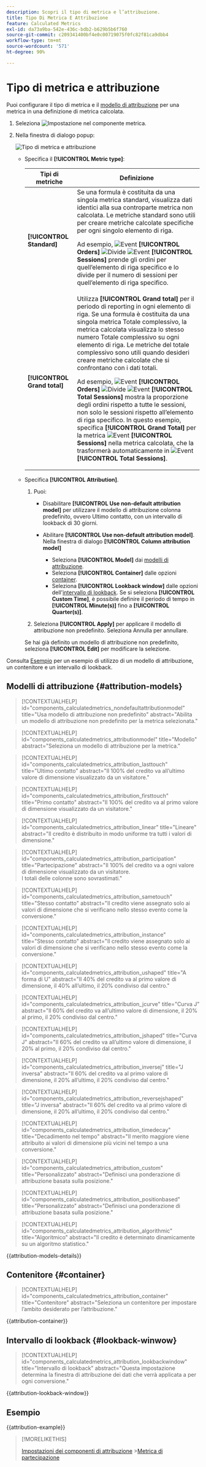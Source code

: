 ```yaml
---
description: Scopri il tipo di metrica e l’attribuzione.
title: Tipo Di Metrica E Attribuzione
feature: Calculated Metrics
exl-id: da73a9ba-542e-436c-bdb2-b629b5b6f760
source-git-commit: c209341400bf4e0c00719075f0fc82f81ca9dbb4
workflow-type: tm+mt
source-wordcount: '571'
ht-degree: 90%

---
```


# Tipo di metrica e attribuzione

Puoi configurare il tipo di metrica e il [modello di attribuzione](#attribution-models) per una metrica in una definizione di metrica calcolata.

1. Seleziona ![Impostazione](/help/assets/icons/Setting.svg) nel componente metrica.
1. Nella finestra di dialogo popup:

   ![Tipo di metrica e attribuzione](assets/cm-type-alloc.png)

   * Specifica il **[!UICONTROL Metric type]**:

     | Tipi di metriche | Definizione |
     |---|---|
     | **[!UICONTROL Standard]** | Se una formula è costituita da una singola metrica standard, visualizza dati identici alla sua controparte metrica non calcolata. Le metriche standard sono utili per creare metriche calcolate specifiche per ogni singolo elemento di riga. <p>Ad esempio, ![Event](/help/assets/icons/Event.svg) **[!UICONTROL Orders]** ![Divide](/help/assets/icons/Divide.svg) ![Event](/help/assets/icons/Event.svg) **[!UICONTROL Sessions]** prende gli ordini per quell’elemento di riga specifico e lo divide per il numero di sessioni per quell’elemento di riga specifico. |
     | **[!UICONTROL Grand total]** | Utilizza **[!UICONTROL Grand total]** per il periodo di reporting in ogni elemento di riga. Se una formula è costituita da una singola metrica Totale complessivo, la metrica calcolata visualizza lo stesso numero Totale complessivo su ogni elemento di riga. Le metriche del totale complessivo sono utili quando desideri creare metriche calcolate che si confrontano con i dati totali. <p>Ad esempio, ![Event](/help/assets/icons/Event.svg) **[!UICONTROL Orders]** ![Divide](/help/assets/icons/Divide.svg) ![Event](/help/assets/icons/Event.svg) **[!UICONTROL Total Sessions]** mostra la proporzione degli ordini rispetto a tutte le sessioni, non solo le sessioni rispetto all’elemento di riga specifico. In questo esempio, specifica **[!UICONTROL Grand Total]** per la metrica ![Event](/help/assets/icons/Event.svg) **[!UICONTROL Sessions]** nella metrica calcolata, che la trasformerà automaticamente in ![Event](/help/assets/icons/Event.svg) **[!UICONTROL Total Sessions]**. |

   * Specifica **[!UICONTROL Attribution]**.

      1. Puoi:

         * Disabilitare **[!UICONTROL Use non-default attribution model]** per utilizzare il modello di attribuzione colonna predefinito, ovvero Ultimo contatto, con un intervallo di lookback di 30 giorni.
         * Abilitare **[!UICONTROL Use non-default attribution model]**. Nella finestra di dialogo **[!UICONTROL Column attribution model]**

            * Seleziona **[!UICONTROL Model]** dai [modelli di attribuzione](#attribution-models).
            * Seleziona **[!UICONTROL Container]** dalle opzioni [container](#container).
            * Seleziona **[!UICONTROL Lookback window]** dalle opzioni dell&#39;[intervallo di lookback](#lookback-window). Se si seleziona **[!UICONTROL Custom Time]**, è possibile definire il periodo di tempo in **[!UICONTROL Minute(s)]** fino a **[!UICONTROL Quarter(s)]**.

      1. Seleziona **[!UICONTROL Apply]** per applicare il modello di attribuzione non predefinito. Seleziona Annulla per annullare.

     Se hai già definito un modello di attribuzione non predefinito, seleziona **[!UICONTROL Edit]** per modificare la selezione.

Consulta [Esempio](#example) per un esempio di utilizzo di un modello di attribuzione, un contenitore e un intervallo di lookback.


## Modelli di attribuzione {#attribution-models}

>[!CONTEXTUALHELP]
>id="components_calculatedmetrics_nondefaultattributionmodel"
>title="Usa modello di attribuzione non predefinito"
>abstract="Abilita un modello di attribuzione non predefinito per la metrica selezionata."

>[!CONTEXTUALHELP]
>id="components_calculatedmetrics_attributionmodel"
>title="Modello"
>abstract="Seleziona un modello di attribuzione per la metrica."

>[!CONTEXTUALHELP]
>id="components_calculatedmetrics_attribution_lasttouch"
>title="Ultimo contatto"
>abstract="Il 100% del credito va all’ultimo valore di dimensione visualizzato da un visitatore."

>[!CONTEXTUALHELP]
>id="components_calculatedmetrics_attribution_firsttouch"
>title="Primo contatto"
>abstract="Il 100% del credito va al primo valore di dimensione visualizzato da un visitatore."

>[!CONTEXTUALHELP]
>id="components_calculatedmetrics_attribution_linear"
>title="Lineare"
>abstract="Il credito è distribuito in modo uniforme tra tutti i valori di dimensione."

>[!CONTEXTUALHELP]
>id="components_calculatedmetrics_attribution_participation"
>title="Partecipazione"
>abstract="Il 100% del credito va a ogni valore di dimensione visualizzato da un visitatore.<br/>I totali delle colonne sono sovrastimati."

>[!CONTEXTUALHELP]
>id="components_calculatedmetrics_attribution_sametouch"
>title="Stesso contatto"
>abstract="Il credito viene assegnato solo ai valori di dimensione che si verificano nello stesso evento come la conversione."

>[!CONTEXTUALHELP]
>id="components_calculatedmetrics_attribution_instance"
>title="Stesso contatto"
>abstract="Il credito viene assegnato solo ai valori di dimensione che si verificano nello stesso evento come la conversione."

>[!CONTEXTUALHELP]
>id="components_calculatedmetrics_attribution_ushaped"
>title="A forma di U"
>abstract="Il 40% del credito va al primo valore di dimensione, il 40% all’ultimo, il 20% condiviso dal centro."

>[!CONTEXTUALHELP]
>id="components_calculatedmetrics_attribution_jcurve"
>title="Curva J"
>abstract="Il 60% del credito va all’ultimo valore di dimensione, il 20% al primo, il 20% condiviso dal centro."

>[!CONTEXTUALHELP]
>id="components_calculatedmetrics_attribution_jshaped"
>title="Curva J"
>abstract="Il 60% del credito va all’ultimo valore di dimensione, il 20% al primo, il 20% condiviso dal centro."

>[!CONTEXTUALHELP]
>id="components_calculatedmetrics_attribution_inversej"
>title="J inversa"
>abstract="Il 60% del credito va al primo valore di dimensione, il 20% all’ultimo, il 20% condiviso dal centro."

>[!CONTEXTUALHELP]
>id="components_calculatedmetrics_attribution_reversejshaped"
>title="J inversa"
>abstract="Il 60% del credito va al primo valore di dimensione, il 20% all’ultimo, il 20% condiviso dal centro."

>[!CONTEXTUALHELP]
>id="components_calculatedmetrics_attribution_timedecay"
>title="Decadimento nel tempo"
>abstract="Il merito maggiore viene attribuito ai valori di dimensione più vicini nel tempo a una conversione."

>[!CONTEXTUALHELP]
>id="components_calculatedmetrics_attribution_custom"
>title="Personalizzato"
>abstract="Definisci una ponderazione di attribuzione basata sulla posizione."

>[!CONTEXTUALHELP]
>id="components_calculatedmetrics_attribution_positionbased"
>title="Personalizzato"
>abstract="Definisci una ponderazione di attribuzione basata sulla posizione."

>[!CONTEXTUALHELP]
>id="components_calculatedmetrics_attribution_algorithmic"
>title="Algoritmico"
>abstract="Il credito è determinato dinamicamente su un algoritmo statistico."

{{attribution-models-details}}


## Contenitore {#container}

>[!CONTEXTUALHELP]
>id="components_calculatedmetrics_attribution_container"
>title="Contenitore"
>abstract="Seleziona un contenitore per impostare l’ambito desiderato per l’attribuzione."

{{attribution-container}}


## Intervallo di lookback {#lookback-winwow}

>[!CONTEXTUALHELP]
>id="components_calculatedmetrics_attribution_lookbackwindow"
>title="Intervallo di lookback"
>abstract="Questa impostazione determina la finestra di attribuzione dei dati che verrà applicata a per ogni conversione."

{{attribution-lookback-window}}




## Esempio

{{attribution-example}}

>[!MORELIKETHIS]
>
>[Impostazioni dei componenti di attribuzione](/help/data-views/component-settings/attribution.md)
>&#x200B;>[Metrica di partecipazione](participation-metric.md)
>

